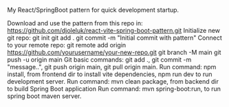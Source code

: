 My React/SpringBoot pattern for quick development startup.

Download and use the pattern from this repo in: https://github.com/djoleluk/react-vite-spring-boot-pattern.git
Initialize new git repo: 
git init
git add .
git commit -m "Initial commit with pattern"
Connect to your remote repo: 
git remote add origin https://github.com/yourusername/your-new-repo.git
git branch -M main
git push -u origin main
Git basic commands: git add ., git commit -m "message..", git push origin main, git pull origin main.
Run command: npm install, from frontend dir to install vite dependencies, npm run dev to run development server.
Run command: mvn clean package, from backend dir to build Spring Boot application
Run command: mvn spring-boot:run, to run spring boot maven server.

